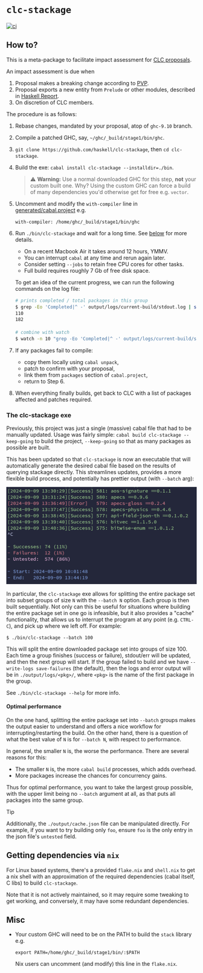 # `clc-stackage`

[![ci](https://github.com/haskell/clc-stackage/actions/workflows/ci.yaml/badge.svg)](https://github.com/haskell/clc-stackage/actions/workflows/ci.yaml)

## How to?

This is a meta-package to facilitate impact assessment for [CLC proposals](https://github.com/haskell/core-libraries-committee).

An impact assessment is due when

1. Proposal makes a breaking change according to [PVP](https://pvp.haskell.org/).
2. Proposal exports a new entity from `Prelude` or other modules, described in [Haskell Report](https://www.haskell.org/onlinereport/haskell2010/haskellpa2.html#x20-192000II).
3. On discretion of CLC members.

The procedure is as follows:

1. Rebase changes, mandated by your proposal, atop of `ghc-9.10` branch.

2. Compile a patched GHC, say, `~/ghc/_build/stage1/bin/ghc`.

3. `git clone https://github.com/haskell/clc-stackage`, then `cd clc-stackage`.

4. Build the exe: `cabal install clc-stackage --installdir=./bin`.

    > :warning: **Warning:** Use a normal downloaded GHC for this step, **not** your custom built one. Why? Using the custom GHC can force a build of many dependencies you'd otherwise get for free e.g. `vector`.

5. Uncomment and modify the `with-compiler` line in [generated/cabal.project](generated/cabal.project) e.g.

    ```
    with-compiler: /home/ghc/_build/stage1/bin/ghc
    ```

6. Run `./bin/clc-stackage` and wait for a long time. See [below](#the-clc-stackage-exe) for more details.

    * On a recent Macbook Air it takes around 12 hours, YMMV.
    * You can interrupt `cabal` at any time and rerun again later.
    * Consider setting `--jobs` to retain free CPU cores for other tasks.
    * Full build requires roughly 7 Gb of free disk space.

    To get an idea of the current progress, we can run the following commands
    on the log file:

    ```sh
    # prints completed / total packages in this group
    $ grep -Eo 'Completed|^ -' output/logs/current-build/stdout.log | sort -r | uniq -c | awk '{print $1}'
    110
    182

    # combine with watch
    $ watch -n 10 "grep -Eo 'Completed|^ -' output/logs/current-build/stdout.log | sort -r | uniq -c | awk '{print \$1}'"
    ```

7. If any packages fail to compile:

    * copy them locally using `cabal unpack`,
    * patch to confirm with your proposal,
    * link them from `packages` section of `cabal.project`,
    * return to Step 6.

8. When everything finally builds, get back to CLC with a list of packages affected and patches required.

### The clc-stackage exe

Previously, this project was just a single (massive) cabal file that had to be manually updated. Usage was fairly simple: `cabal build clc-stackage --keep-going` to build the project, `--keep-going` so that as many packages as possible are built.

This has been updated so that `clc-stackage` is now an executable that will automatically generate the desired cabal file based on the results of querying stackage directly. This streamlines updates, provides a more flexible build process, and potentially has prettier output (with `--batch` arg):

![demo](example_output.png)

In particular, the `clc-stackage` exe allows for splitting the entire package set into subset groups of size `N` with the `--batch N` option. Each group is then built sequentially. Not only can this be useful for situations where building the entire package set in one go is infeasible, but it also provides a "cache" functionality, that allows us to interrupt the program at any point (e.g. `CTRL-C`), and pick up where we left off. For example:

```
$ ./bin/clc-stackage --batch 100
```

This will split the entire downloaded package set into groups of size 100. Each time a group finishes (success or failure), stdout/err will be updated, and then the next group will start. If the group failed to build and we have `--write-logs save-failures` (the default), then the logs and error output will be in `./output/logs/<pkg>/`, where `<pkg>` is the name of the first package in the group.

See `./bin/clc-stackage --help` for more info.

#### Optimal performance

On the one hand, splitting the entire package set into `--batch` groups makes the output easier to understand and offers a nice workflow for interrupting/restarting the build. On the other hand, there is a question of what the best value of `N` is for `--batch N`, with respect to performance.

In general, the smaller `N` is, the worse the performance. There are several reasons for this:

- The smaller `N` is, the more `cabal build` processes, which adds overhead.
- More packages increase the chances for concurrency gains.

Thus for optimal performance, you want to take the largest group possible, with the upper limit being no `--batch` argument at all, as that puts all packages into the same group.

> [!TIP]
>
> Additionally, the `./output/cache.json` file can be manipulated directly. For example, if you want to try building only `foo`, ensure `foo` is the only entry in the json file's `untested` field.

## Getting dependencies via `nix`

For Linux based systems, there's a provided `flake.nix` and `shell.nix` to get a nix shell
with an approximation of the required dependencies (cabal itself, C libs) to build `clc-stackage`.

Note that it is not actively maintained, so it may require some tweaking to get working, and conversely, it may have some redundant dependencies.

## Misc

* Your custom GHC will need to be on the PATH to build the `stack` library e.g.

  ```
  export PATH=/home/ghc/_build/stage1/bin/:$PATH
  ```

  Nix users can uncomment (and modify) this line in the `flake.nix`.
